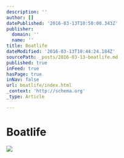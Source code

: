 ```yaml
---
description: ''
author: []
datePublished: '2016-03-13T10:50:00.343Z'
publisher:
  domain: ''
  name: ''
title: Boatlife
dateModified: '2016-03-13T10:44:24.184Z'
sourcePath: _posts/2016-03-13-boatlife.md
published: true
inFeed: true
hasPage: true
inNav: false
url: boatlife/index.html
_context: 'http://schema.org'
_type: Article

---
```

# Boatlife
![](https://the-grid-user-content.s3-us-west-2.amazonaws.com/f67c9f1d-77c6-4dbe-9a5b-82558ebc82f0.png)